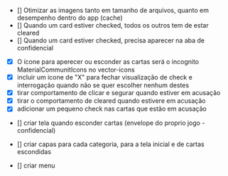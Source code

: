 - [] Otimizar as imagens tanto em tamanho de arquivos, quanto em desempenho dentro do app (cache)
- [] Quando um card estiver checked, todos os outros tem de estar cleared
- [] Quando um card estiver checked, precisa aparecer na aba de confidencial
- [x] O ícone para aperecer ou esconder as cartas será o incognito MaterialCommunitIcons no vector-icons
- [x] incluir um icone de "X" para fechar visualização de check e interrogação quando não se quer escolher nenhum destes
- [x] tirar comportamento de clicar e segurar quando estiver em acusação
- [x] tirar o comportamento de cleared quando estivere em acusação
- [x] adicionar um pequeno check nas cartas que estão em acusação

- [] criar tela quando esconder cartas (envelope do proprio jogo - confidencial)
- [] criar capas para cada categoria, para a tela inicial e de cartas escondidas

- [] criar menu

